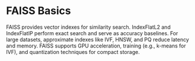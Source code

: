 # FAISS Basics

FAISS provides vector indexes for similarity search. IndexFlatL2 and IndexFlatIP perform exact search and serve as accuracy baselines. For large datasets, approximate indexes like IVF, HNSW, and PQ reduce latency and memory. FAISS supports GPU acceleration, training (e.g., k-means for IVF), and quantization techniques for compact storage.
